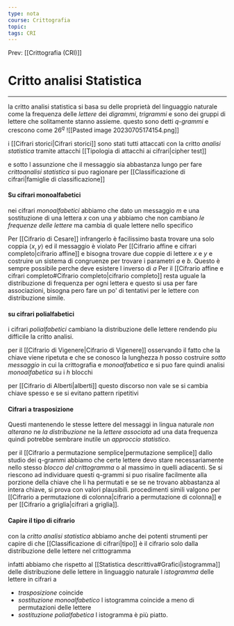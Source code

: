 ```yaml
---
type: nota
course: Crittografia
topic: 
tags: CRI
---
```


Prev: [[Crittografia (CRI)]]

# Critto analisi Statistica
---
la critto analisi statistica si basa su delle proprietà del linguaggio naturale come la frequenza delle _lettere_ dei _digrammi_, _trigrammi_ e sono dei gruppi di lettere che solitamente stanno assieme.
questo sono detti _q-grammi_ e crescono come $26^{q}$
![[Pasted image 20230705174154.png]]

i [[Cifrari storici|Cifrari storici]] sono stati tutti attaccati con la critto _analisi statistica_ tramite attacchi [[Tipologia di attacchi ai cifrari|cipher test]] 

e sotto l assunzione che il messaggio sia abbastanza lungo per fare _crittoanalisi statistica_ si puo ragionare per [[Classificazione di cifrari|famiglie di classificazione]]


#### Su cifrari monoalfabetici
nei cifrari _monoalfabetici_ abbiamo che dato un messaggio $m$ e una sostituzione di una lettera $x$ con una $y$ abbiamo che non cambiano _le frequenze delle lettere_ ma cambia di quale lettere nello specifico

Per [[Cifrario di Cesare]] infrangerlo è facilissimo basta trovare una solo coppia $\langle x,y\rangle$ ed il messaggio è violato
Per [[Cifrario affine e cifrari completo|cifrario affine]] e  bisogna trovare due coppie di lettere $x$ e $y$  e costruire un sistema di congruenze per trovare i parametri $a$ e $b$. Questo è sempre possibile perche deve esistere l inverso di $a$ 
Per il [[Cifrario affine e cifrari completo#Cifrario completo|cifrario completo]] resta uguale la distribuzione di frequenza per ogni lettera e questo si usa per fare associazioni, bisogna pero fare un po' di tentativi per le lettere con distribuzione simile.


#### su cifrari polialfabetici
i cifrari _polialfabetici_ cambiano la distribuzione delle lettere rendendo piu difficile la critto analisi. 

per il [[Cifrario di Vigenere|Cifrario di Vigenere]] osservando il fatto che la chiave viene ripetuta e che se conosco la lunghezza $h$ posso costruire _sotto messaggio_ in cui la crittografia e _monoalfabetica_ e si puo fare quindi analisi _monoalfabetica_ su i $h$ blocchi 

per [[Cifrario di Alberti|alberti]] questo discorso non vale se si cambia chiave spesso e se si evitano pattern ripetitivi

#### Cifrari a trasposizione
Questi mantenendo le stesse lettere del messaggi in lingua naturale _non alterano_ ne _la distribuzione_ ne la _lettere associata_ ad una data frequenza quindi potrebbe sembrare inutile un _approccio statistico_.

per il [[Cifrario a permutazione semplice|permutazione semplice]] dallo studio dei q-grammi abbiamo che certe lettere devo stare necessariamente nello stesso _blocco del crittogramma_ o al massimo in quelli adiacenti.
Se si riescono ad individuare questi q-grammi si puo risalire facilmente alla porzione della chiave che li ha permutati e se se ne trovano abbastanza al intera chiave, si prova con valori plausibili.
procedimenti simili valgono per [[Cifrario a permutazione di colonna|cifrario a permutazione di colonna]] e per [[Cifrario a griglia|cifrari a griglia]].

#### Capire il tipo di cifrario
con la _critto analisi statistica_ abbiamo anche dei potenti strumenti per capire di che [[Classificazione di cifrari|tipo]] è il cifrario solo dalla distribuzione delle lettere nel crittogramma

infatti abbiamo che rispetto al [[Statistica descrittiva#Grafici|istogramma]] delle distribuzione delle lettere in linguaggio naturale l _istogramma_  delle lettere in cifrari a
- _trasposizione_  coincide
- _sostituzione monoalfabetico_ l istogramma coincide a meno di permutazioni delle lettere
- _sostituzione polialfabetica_ l istogramma è più piatto.